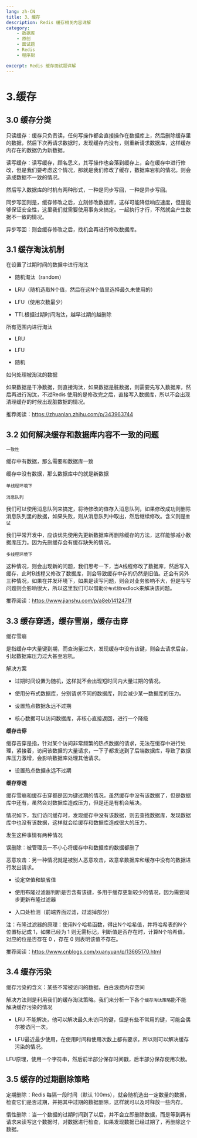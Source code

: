 ```yaml
---
lang: zh-CN
title: 3、缓存
description: Redis 缓存相关内容详解
category: 
    - 数据库
    - 原创
    - 面试题
    - Redis
    - 程序厨

excerpt: Redis 缓存面试题详解
---
```





# 3.缓存

<p id="缓存分类"></p>


## 3.0 缓存分类

只读缓存：缓存只负责读，任何写操作都会直接操作在数据库上，然后删除缓存里的数据，然后下次再请求数据时，发现缓存内没有，则重新请求数据库，这样缓存内存在的数据仍为新数据。

读写缓存：读写缓存，顾名思义，其写操作也会落到缓存上，会在缓存中进行修改，但是我们要考虑这个情况，那就是我们修改了缓存，数据库宕机的情况。则会造成数据不一致的情况。

然后写入数据库的时机有两种形式，一种是同步写回，一种是异步写回。

同步写回则是，缓存修改之后，立刻修改数据库，这样可能降低响应速度，但是能够保证安全性，这里我们就需要使用事务来搞定。一起执行才行，不然就会产生数据不一致的情况。

异步写回：则会缓存修改之后，找机会再进行修改数据库。

<p id="缓存淘汰机制"></p>


## 3.1 缓存淘汰机制

在设置了过期时间的数据中进行淘汰

- 随机淘汰（random）

- LRU（随机选取N个值，然后在这N个值里选择最久未使用的）

- LFU（使用次数最少）

- TTL根据过期时间淘汰，越早过期的越删除

所有范围内进行淘汰

- LRU

- LFU

- 随机

如何处理被淘汰的数据

如果数据是干净数据，则直接淘汰，如果数据是脏数据，则需要先写入数据库，然后再进行淘汰，不过Redis 使用的是修改完之后，直接写入数据库，所以不会出现清理缓存的时候出现脏数据的情况。

推荐阅读：https://zhuanlan.zhihu.com/p/343963744

<p id="解决缓存和数据库不一致"></p>


## 3.2 如何解决缓存和数据库内容不一致的问题

`一致性`

缓存中有数据，那么需要和数据库一致

缓存中没有数据，那么数据库中的就是新数据

`单线程环境下`

`消息队列`

我们可以使用消息队列来搞定，将待修改的值存入消息队列，如果修改成功则删除消息队列里的数据，如果失败，则从消息队列中取出，然后继续修改。含义则是`重试`

我们平常开发中，应该优先使用先更新数据库再删除缓存的方法，这样能够减小数据库压力。因为先删缓存会有缓存缺失的情况。

`多线程环境下`

这种情况，则会出现新的问题，我们思考一下，当A线程修改了数据库，然后写入缓存，此时B线程又修改了数据库，则会导致缓存中存的仍然是旧值。还会有另外三种情况，如果在并发环境下，如果是读写问题，则会对业务影响不大，但是写写问题则会影响很大，所以这里我们可以借助`分布式锁`redlock来解决该问题。

推荐阅读：https://www.jianshu.com/p/a8eb1412471f

<p id="穿透雪崩击穿"></p>

## 3.3 缓存穿透，缓存雪崩，缓存击穿

缓存雪崩

是指缓存中大量键到期，而查询量过大，发现缓存中没有该键，则会去请求后台，引起数据库压力过大甚至宕机。

解决方案

- 过期时间设置为随机，这样就不会出现短时间内大量过期的情况。

- 使用分布式数据库，分别请求不同的数据库，则会减少某一数据库的压力。

- 设置热点数据永远不过期

- 核心数据可以访问数据库，非核心直接返回，进行一个降级

**缓存击穿** 

缓存击穿是指，针对某个访问非常频繁的热点数据的请求，无法在缓存中进行处理，紧接着，访问该数据的大量请求，一下子都发送到了后端数据库，导致了数据库压力激增，会影响数据库处理其他请求。

- 设置热点数据永远不过期

**缓存穿透** 

缓存雪崩和缓存击穿都是因为键过期的情况，虽然缓存中没有该数据了，但是数据库中还有，虽然会对数据库造成压力，但是还是有机会解决。

情况如下，我们访问缓存时，发现缓存中没有该数据，则去查找数据库，发现数据库中也没有该数据，这样就会给缓存和数据库造成很大的压力。

发生这种事情有两种情况

误删除：被管理员一不小心将缓存中和数据库的数据都删了

恶意攻击：另一种情况就是被别人恶意攻击，故意拿数据库和缓存中没有的数据进行发出请求。

- 设定空值和缺省值

- 使用布隆过滤器判断是否含有该键，多用于缓存更新较少的情况，因为需要同步更新布隆过滤器

- 入口处检测（前端界面过滤，过滤掉部分）

注：布隆过滤器的原理：使用N个哈希函数，得出N个哈希值，并将哈希表的N个位置标记成 1，如果已经为 1 则无需标记，判断值是否存在时，计算N个哈希值，对应的位是否存在 0 ，存在 0 则表明该值不存在。

推荐阅读：https://www.cnblogs.com/xuanyuan/p/13665170.html

<p id="缓存污染"></p>


## 3.4 缓存污染

缓存污染的含义：某些不常被访问的数据，白白浪费内存空间

解决方法则是利用我们的缓存淘汰策略。我们来分析一下各个`缓存淘汰策略`能不能解决缓存污染的情况

- LRU 不能解决，他可以解决最久未访问的键，但是有些不常用的键，可能会偶尔被访问一次。

- LFU最近最少使用，在使用时间和使用次数上都有要求，所以则可以解决缓存污染的情况。

LFU原理，使用一个字符串，然后前半部分保存时间戳，后半部分保存使用次数。


<p id="缓存过期策略"></p>

## 3.5 缓存的过期删除策略

定期删除：Redis 每隔一段时间（默认 100ms），就会随机选出一定数量的数据，检查它们是否过期，并把其中过期的数据删除，这样就可以及时释放一些内存。

惰性删除：当一个数据的过期时间到了以后，并不会立即删除数据，而是等到再有请求来读写这个数据时，对数据进行检查，如果发现数据已经过期了，再删除这个数据。
